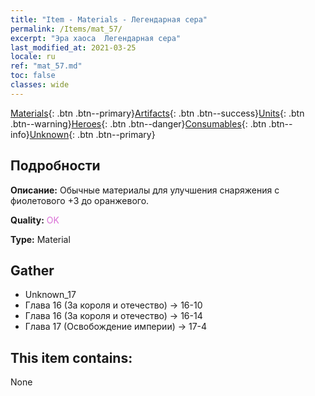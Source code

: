 ```yaml
---
title: "Item - Materials - Легендарная сера"
permalink: /Items/mat_57/
excerpt: "Эра хаоса  Легендарная сера"
last_modified_at: 2021-03-25
locale: ru
ref: "mat_57.md"
toc: false
classes: wide
---
```

 [Materials](/ru/Items/){: .btn .btn--primary}[Artifacts](/ru/Items/Artifacts/){: .btn .btn--success}[Units](/ru/Items/Units/){: .btn .btn--warning}[Heroes](/ru/Items/Heroes/){: .btn .btn--danger}[Consumables](/ru/Items/Consumables/){: .btn .btn--info}[Unknown](/ru/Items/Unknown/){: .btn .btn--primary}

## Подробности
 **Описание:** Обычные материалы для улучшения снаряжения c фиолетового +3 до оранжевого.

 **Quality:** <span style="color: #DA70D6">OK</span>

 **Type:** Material

## Gather

*    Unknown_17 
*    Глава 16 (За короля и отечество) -> 16-10 
*    Глава 16 (За короля и отечество) -> 16-14 
*    Глава 17 (Освобождение империи) -> 17-4 

## This item contains:

  None


